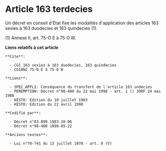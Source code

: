 # Article 163 terdecies

Un décret en conseil d'Etat fixe les modalités d'application des articles 163 sexies à 163 duodecies et 163 quindecies (1).

(1) Annexe II, art. 75-O E à 75-0 W.

**Liens relatifs à cet article**

	**Cite**:

	  - CGI 163 sexies à 163 duodecies, 163 quindecies
	  - CGIAN2 75-0 E à 75-0 W

	**Liens**:

	  - SPEC_APPLI: Conséquence du transfert de l'article 163 undecies
	  - PEREMPTION: Décret n°98-400 du 22 mai 1998 - art. 1 () JORF 24 mai 1998
	  - HISTO: Edition du 10 juillet 1983
	  - HISTO: Edition du 22 avril 1998

	**Codifié par**:

	  - Décret n°83-899 1983-10-06
	  - Décret n°98-400 1998-05-22

	**Anciens textes**:

	  - Loi n°78-741 du 13 juillet 1978 - art. 8 (V)
